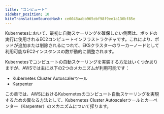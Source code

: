 ```yaml
---
title: "コンピュート"
sidebar_position: 10
kiteTranslationSourceHash: ce6048aabb965ebf98f9ee1a130bf85e
---
```


Kubernetesにおいて、最初に自動スケーリングを確保したい側面は、ポッドの実行に使用されるEC2コンピュートインフラストラクチャです。これにより、ポッドが追加または削除されるにつれて、EKSクラスターのワーカーノードとして利用可能なEC2インスタンスの数が動的に調整されます。

Kubernetesでコンピュートの自動スケーリングを実装する方法はいくつかありますが、AWSでは主に以下の2つのメカニズムが利用可能です：

- Kubernetes Cluster Autoscalerツール
- Karpenter

この章では、AWSにおけるKubernetesのコンピュート自動スケーリングを実現するための異なる方法として、Kubernetes Cluster Autoscalerツールとカーペンター（Karpenter）のメカニズムについて探ります。
